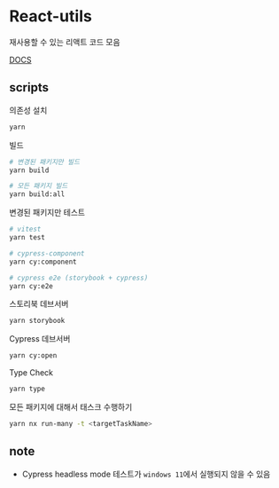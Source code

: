 # React-utils

재사용할 수 있는 리액트 코드 모음

[DOCS](https://mjsdo.github.io/react-utils/)

## scripts

의존성 설치

```zsh
yarn
```

빌드

```zsh
# 변경된 패키지만 빌드
yarn build

# 모든 패키지 빌드
yarn build:all
```

변경된 패키지만 테스트

```zsh
# vitest
yarn test

# cypress-component
yarn cy:component

# cypress e2e (storybook + cypress)
yarn cy:e2e
```

스토리북 데브서버

```zsh
yarn storybook
```

Cypress 데브서버

```zsh
yarn cy:open
```

Type Check

```zsh
yarn type
```

모든 패키지에 대해서 태스크 수행하기

```zsh
yarn nx run-many -t <targetTaskName>
```

## note

- Cypress headless mode 테스트가 `windows 11`에서 실행되지 않을 수 있음
